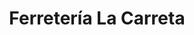 ---
title: "Ferretería La Carreta"
url: /liberia/ferreteria-la-carreta/
shop: hágalo usted mismo
---